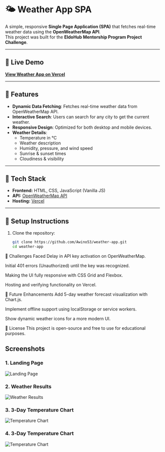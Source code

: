 # 🌤️ Weather App SPA

A simple, responsive **Single Page Application (SPA)** that fetches real-time weather data using the **OpenWeatherMap API**.  
This project was built for the **EldoHub Mentorship Program Project Challenge**.

---

## 🔹 Live Demo
[**View Weather App on Vercel**](https://weather-app-ivory-eta-g8ilpc31kf.vercel.app/)

---

## 🔹 Features
- **Dynamic Data Fetching**: Fetches real-time weather data from OpenWeatherMap API.
- **Interactive Search**: Users can search for any city to get the current weather.
- **Responsive Design**: Optimized for both desktop and mobile devices.
- **Weather Details**:
  - Temperature in °C  
  - Weather description  
  - Humidity, pressure, and wind speed  
  - Sunrise & sunset times  
  - Cloudiness & visibility

---

## 🔹 Tech Stack
- **Frontend:** HTML, CSS, JavaScript (Vanilla JS)
- **API:** [OpenWeatherMap API](https://openweathermap.org/api)
- **Hosting:** [Vercel](https://vercel.com)

---

## 🔹 Setup Instructions

1. Clone the repository:
   ```bash
   git clone https://github.com/Awino53/weather-app.git
   cd weather-app

🔹 Challenges Faced
Delay in API key activation on OpenWeatherMap.

Initial 401 errors (Unauthorized) until the key was recognized.

Making the UI fully responsive with CSS Grid and Flexbox.

Hosting and verifying functionality on Vercel.

🔹 Future Enhancements
Add 5-day weather forecast visualization with Chart.js.

Implement offline support using localStorage or service workers.

Show dynamic weather icons for a more modern UI.

🔹 License
This project is open-source and free to use for educational purposes.
 

 ## Screenshots

### 1. Landing Page
![Landing Page](assets/screenshots/mobile%20design.png)

### 2. Weather Results
![Weather Results](assets/screenshots/mobile%20design2.png)

### 3. 3‑Day Temperature Chart
![Temperature Chart](assets/screenshots/Screenshot%202025-07-31%20163307.png)

### 4. 3‑Day Temperature Chart
![Temperature Chart](assets/screenshots/Screenshot%202025-07-31%20163327.png)


